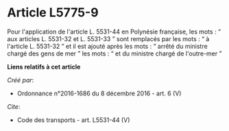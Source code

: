 # Article L5775-9

Pour l'application de l'article L. 5531-44 en Polynésie française, les mots : “ aux articles L. 5531-32 et L. 5531-33 ” sont
remplacés par les mots : “ à l'article L. 5531-32 ” et il est ajouté après les mots : “ arrêté du ministre chargé des gens de
mer ” les mots : “ et du ministre chargé de l'outre-mer ”

**Liens relatifs à cet article**

_Créé par_:

  - Ordonnance n°2016-1686 du 8 décembre 2016 - art. 6 (V)

_Cite_:

  - Code des transports - art. L5531-44 (V)
